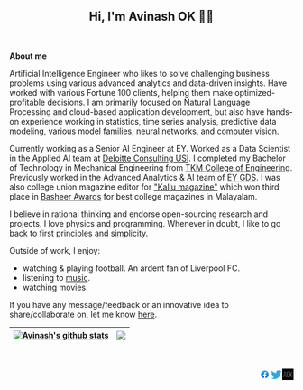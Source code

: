  <h2 align="center">Hi, I'm Avinash OK 🙋‍♂️</h2>
<br />

**About me**

Artificial Intelligence Engineer who likes to solve challenging business problems using various advanced analytics and data-driven insights. Have worked with various Fortune 100 clients, helping them make optimized-profitable decisions. I am primarily focused on Natural Language Processing and cloud-based application development, but also have hands-on experience working in statistics, time series analysis, predictive data modeling, various model families, neural networks, and computer vision.

Currently working as a Senior AI Engineer at EY. Worked as a Data Scientist in the Applied AI team at [Deloitte Consulting USI](https://www2.deloitte.com/in/en/services/consulting-deloitte.html?icid=bottom_consulting-deloitte#). I completed my Bachelor of Technology in Mechanical Engineering from [TKM College of Engineering](https://www.tkmce.ac.in/). Previously worked in the Advanced Analytics & AI team of [EY GDS](https://www.ey.com/en_in/careers/global-delivery-services). I was also college union magazine editor for ["Kallu magazine"](https://www.facebook.com/collegemagazinetkmce.2016) which won third place in [Basheer Awards](https://www.deshabhimani.com/news/kerala/news-kerala-16-07-2016/575257) for best college magazines in Malayalam.

I believe in rational thinking and endorse open-sourcing research and projects. I love physics and programming. Whenever in doubt, I like to go back to first principles and simplicity.

Outside of work, I enjoy:
- watching & playing football. An ardent fan of Liverpool FC.
- listening to [music](https://open.spotify.com/playlist/1OC5w2BrNnDEMptBZ3FWvw?si=0XxdyMg4Tl2jZuq4rpXz0w&utm_source=copy-link).
- watching movies.

If you have any message/feedback or an innovative idea to share/collaborate on, let me know [here](https://docs.google.com/forms/d/e/1FAIpQLSc7GsQz8hkT3Em6ABkh2EW9lULyL6qEf0_ufrmQuQPvWBU4Ww/viewform?usp=pp_url). 


| <a href="https://github.com/avinashok"><img align="center" src="https://github-readme-stats.vercel.app/api?username=avinashok&show_icons=true&include_all_commits=true&theme=buefy&hide_border=true" alt="Avinash's github stats" /></a> | <a href="https://github.com/avinashok"><img align="center" src="https://github-readme-stats.vercel.app/api/top-langs/?username=avinashok&layout=compact&theme=buefy&hide_border=true" /></a> |
|-------------------------------------------------------------------------------------------------------------------------------------------------------------------------------------------------------------------------------------------------------------|-----------------------------------------------------------------------------------------------------------------------------------------------------------------------------------------------------------------|

<br />
<br />

<a href="https://avinashok.com/">
  <img align="right" alt="Avinash OK | Website" width="20px" src="https://raw.githubusercontent.com/avinashok/avinash-readme/master/assets/aok.png" />
</a>

<a href="https://twitter.com/avinash_ok">
  <img align="right" alt="Avinash OK | Twitter" width="21px" src="https://raw.githubusercontent.com/avinashok/avinash-readme/master/assets/twitter.svg" />
</a>

<a href="https://www.facebook.com/Avinash.O.K/">
  <img align="right" alt="Avinash OK | Facebook" width="20px" src="https://raw.githubusercontent.com/avinashok/avinash-readme/master/assets/facebook.png" />
</a>
